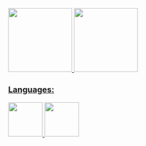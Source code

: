 <div>
  <a href="https://github.com/seu-GuilhermeLimaSTN">
  <img height="130em" src="https://github-readme-stats.vercel.app/api/top-langs/?username=GuilhermeLimaSTN&layout=compact&langs_count=7&theme=dracula"/>
  <img height="130em" src="https://github-readme-stats.vercel.app/api?username=GuilhermeLimaSTN&show_icons=true&theme=dracula&include_all_commits=true&count_private=true"/>
</div>

### Languages:
</div>
  <img height="70em" src="https://cdn.jsdelivr.net/gh/devicons/devicon@latest/icons/c/c-original.svg" />
  <img height="70em" src="https://cdn.jsdelivr.net/gh/devicons/devicon@latest/icons/java/java-original.svg" />
</div>
